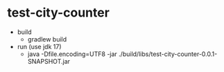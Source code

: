 # test-city-counter

* build
  * gradlew build
* run (use jdk 17)
  * java -Dfile.encoding=UTF8 -jar ./build/libs/test-city-counter-0.0.1-SNAPSHOT.jar